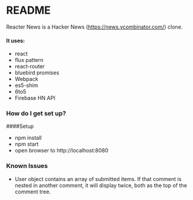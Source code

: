 # README #

Reacter News is a Hacker News (https://news.ycombinator.com/) clone.

#### It uses:
* react
* flux pattern
* react-router
* bluebird promises
* Webpack
* es5-shim
* 6to5
* Firebase HN API

### How do I get set up? ###

####Setup
  * npm install
  * npm start
  * open browser to http://localhost:8080


### Known Issues ###
* User object contains an array of submitted items. If that comment is nested in another comment, it will display twice, 
both as the top of the comment tree.